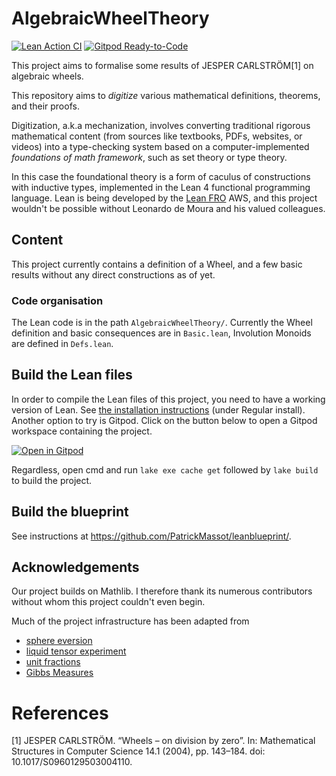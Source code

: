 # AlgebraicWheelTheory

[![Lean Action CI](https://github.com/YanYablonovskiy/AlgebraicWheelTheory/actions/workflows/lean_action_ci.yml/badge.svg)](https://github.com/YanYablonovskiy/AlgebraicWheelTheory/actions/workflows/lean_action_ci.yml)
[![Gitpod Ready-to-Code](https://img.shields.io/badge/Gitpod-ready--to--code-blue?logo=gitpod)](https://gitpod.io/#https://github.com/YanYablonovskiy/GibbsMeasure)

This project aims to formalise some results of JESPER CARLSTRÖM[1] on algebraic wheels.

This repository aims to *digitize* various mathematical definitions, theorems, and their proofs. 

Digitization, a.k.a mechanization, involves converting traditional rigorous mathematical content (from sources like textbooks, PDFs, websites, or videos) into a type-checking system based on a computer-implemented *foundations of math framework*, such as set theory or type theory.

In this case the foundational theory is a form of caculus of constructions with inductive types, implemented in the Lean 4 functional programming language. Lean is being developed by the [Lean FRO](https://lean-fro.org/) AWS, and this project wouldn't be possible without Leonardo de Moura and his valued colleagues.

## Content

This project currently contains a definition of a Wheel, and a few basic results without any direct constructions as of yet.

### Code organisation

The Lean code is in the path `AlgebraicWheelTheory/`. Currently the Wheel definition and basic consequences are in `Basic.lean`, Involution Monoids are defined in `Defs.lean`.

## Build the Lean files

In order to compile the Lean files of this project, you need to have a working version of Lean.
See [the installation instructions](https://leanprover-community.github.io/get_started.html)
(under Regular install).
Another option to try is Gitpod. Click on the button below to open a Gitpod workspace containing the project.

[![Open in Gitpod](https://gitpod.io/button/open-in-gitpod.svg)](https://gitpod.io/#https://github.com/YanYablonovskiy/AlgebraicWheelTheory)

Regardless, open cmd and run `lake exe cache get` followed by `lake build` to build the project.

## Build the blueprint

See instructions at https://github.com/PatrickMassot/leanblueprint/.

## Acknowledgements

Our project builds on Mathlib. I therefore thank its numerous contributors without whom this
project couldn't even begin.

Much of the project infrastructure has been adapted from
* [sphere eversion](https://leanprover-community.github.io/sphere-eversion/)
* [liquid tensor experiment](https://github.com/leanprover-community/liquid/)
* [unit fractions](https://github.com/b-mehta/unit-fractions/)
* [Gibbs Measures](https://github.com/james18lpc/GibbsMeasure/)

# References
[1] JESPER CARLSTRÖM. “Wheels – on division by zero”. In: Mathematical Structures in
Computer Science 14.1 (2004), pp. 143–184. doi: 10.1017/S0960129503004110.

